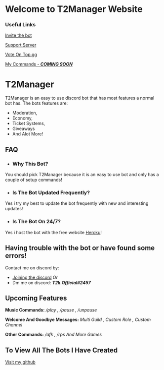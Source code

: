 # Welcome to T2Manager Website
### Useful Links
[Invite the bot](https://discord.com/api/oauth2/authorize?client_id=982953875915034644&permissions=8&scope=bot%20applications.commands)

[Support Server](https://discord.gg/aMgCkekQJ9)

[Vote On Top.gg](https://top.gg/bot/982953875915034644)

[My Commands - ***COMING SOON***]()


# T2Manager

T2Manager is an easy to use discord bot that has most features a normal bot has.
The bots features are:
- Moderation,
- Economy,
- Ticket Systems,
- Giveaways
- And Alot More!

## FAQ
- ### Why This Bot?
You should pick T2Manager because it is an easy to use bot and only has a couple of setup commands!

- ### Is The Bot Updated Frequently?
Yes i try my best to update the bot frequently with new and interesting updates!

- ### Is The Bot On 24/7?
Yes i host the bot with the free website [Heroku](heroku.com)!

## Having trouble with the bot or have found some errors!
Contact me on discord by:
- [Joining the discord](https://discord.gg/aMgCkekQJ9)
*Or*
- Dm me on discord: ***_T2k.Official#2457_***


## Upcoming Features
**Music Commands:**
*/play , /pause , /unpause*

**Welcome And Goodbye Messages:**
*Multi Guild , Custom Role , Custom Channel*

**Other Commands:**
*/afk , /rps And More Games*

## To View All The Bots I Have Created
[Visit my github](https://github.com/t2k-official)
